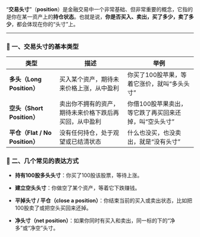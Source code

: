 “**交易头寸**”（**position**）是金融交易中一个非常基础、但非常重要的概念，它指的是你在某一资产上的**持仓状态**。也就是说，**你是否买入、卖出，买了多少，卖了多少**，都会体现在你的“头寸”上。

---

### **🔹 一、交易头寸的基本类型**
| **类型**                     | **描述**                      | **举例**                        |
| -------------------------- | --------------------------- | ----------------------------- |
| **多头（Long Position）**      | 买入某个资产，期待未来价格上涨，从中盈利        | 你买了100股苹果，等着它涨价，就叫“多头头寸”      |
| **空头（Short Position）**     | 卖出你不拥有的资产，期待未来价格下跌后再买回，从中盈利 | 你借100股苹果卖出，等它跌了再买回来还掉，叫“空头头寸” |
| **平仓（Flat / No Position）** | 没有任何持仓，处于观望或已结清状态           | 什么也没买，也没卖出，就是“没有头寸”           |
### **🔹 二、几个常见的表达方式**

- **持有100股多头头寸**：你买了100股该股票，等待上涨。
    
- **建立空头头寸**：你做空了某个资产，等着它下跌赚钱。
    
- **平掉头寸 / 平仓（close a position）**：你结束当前的买入或卖出状态，比如把100股卖了或把空头买回来还掉。
    
- **净头寸（net position）**：如果你同时有买入和卖出，同一标的下的“净多”或“净空”头寸。
